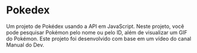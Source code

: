 # Pokedex

Um projeto de Pokédex usando a API em JavaScript.
Neste projeto, você pode pesquisar Pokémon pelo nome ou pelo ID, além de visualizar um GIF do Pokémon.
Este projeto foi desenvolvido com base em um vídeo do canal Manual do Dev.
